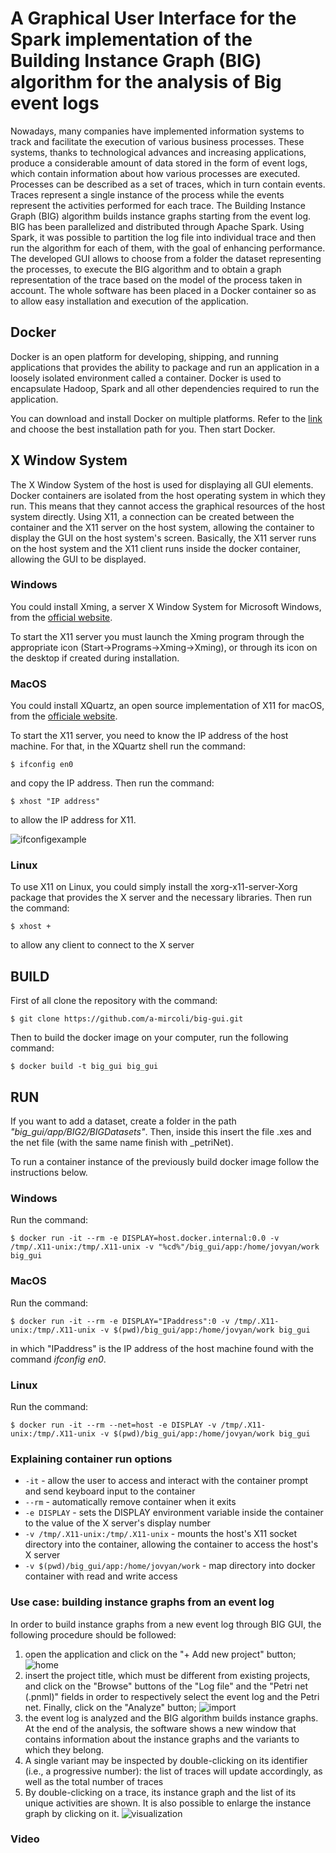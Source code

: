 # A Graphical User Interface for the Spark implementation of the Building Instance Graph (BIG) algorithm for the analysis of Big event logs


Nowadays, many companies have implemented information systems to track and facilitate the execution of various business processes. These systems, thanks to technological advances and increasing applications, produce a considerable amount of data stored in the form of event logs, which contain information about how various processes are executed. Processes can be described as a set of traces, which in turn contain events. Traces represent a single instance of the process while the events represent the activities performed for each trace.
The Building Instance Graph (BIG) algorithm builds instance graphs starting from the event log. BIG has been parallelized and distributed through Apache Spark. Using Spark, it was possible to partition the log file into individual trace and then run the algorithm for each of them, with the goal of enhancing performance.
The developed GUI allows to choose from a folder the dataset representing the processes, to execute the BIG algorithm and to obtain a graph representation  of the trace based on the model of the process taken in account. The whole software has been placed in a Docker container so as to allow easy installation and execution of the application.

## Docker
Docker is an open platform for developing, shipping, and running applications that provides the ability to package and run an application in a loosely isolated environment called a container.
Docker is used to encapsulate Hadoop, Spark and all other dependencies required to run the application.

You can download and install Docker on multiple platforms. Refer to the [link](https://docs.docker.com/get-docker/) and choose the best installation path for you. Then start Docker.

## X Window System 
The X Window System of the host is used for displaying all GUI elements. Docker containers are isolated from the host operating system in which they run. This means that they cannot access the graphical resources of the host system directly. Using X11, a connection can be created between the container and the X11 server on the host system, allowing the container to display the GUI on the host system's screen. Basically, the X11 server runs on the host system and the X11 client runs inside the docker container, allowing the GUI to be displayed.

### Windows
You could install Xming, a server X Window System for Microsoft Windows, from the [official website](https://sourceforge.net/projects/xming/).

To start the X11 server you must launch the Xming program through the appropriate icon (Start->Programs->Xming->Xming), or through its icon on the desktop if created during installation.

### MacOS
You could install XQuartz, an open source implementation of X11 for macOS, from the [officiale website](https://www.xquartz.org/). 

To start the X11 server, you need to know the IP address of the host machine. For that, in the XQuartz shell run the command:
```
$ ifconfig en0
```
and copy the IP address. 
Then run the command:
```
$ xhost "IP address"
```

to allow the IP address for X11.

![ifconfigexample](./app/BIG2/BigSpark/images/x11-mac.png)

### Linux
To use X11 on Linux, you could simply install the xorg-x11-server-Xorg package that provides the X server and the necessary libraries. 
Then run the command:
```
$ xhost +
```
to  allow any client to connect to the X server

## BUILD
First of all clone the repository with the command:
```
$ git clone https://github.com/a-mircoli/big-gui.git
```

Then to build the docker image on your computer, run the following command:
```
$ docker build -t big_gui big_gui
```

## RUN
If you want to add a dataset, create a folder in the path _"big_gui/app/BIG2/BIGDatasets"_. Then, inside this insert the file .xes and the net file (with the same name finish with _petriNet).

To run a container instance of the previously build docker image follow the instructions below.

### Windows
Run the command:
```
$ docker run -it --rm -e DISPLAY=host.docker.internal:0.0 -v /tmp/.X11-unix:/tmp/.X11-unix -v "%cd%"/big_gui/app:/home/jovyan/work big_gui
```

### MacOS
Run the command:
```
$ docker run -it --rm -e DISPLAY="IPaddress":0 -v /tmp/.X11-unix:/tmp/.X11-unix -v $(pwd)/big_gui/app:/home/jovyan/work big_gui
```
in which "IPaddress" is the IP address of the host machine found with the command _ifconfig en0_.

### Linux
Run the command:
```
$ docker run -it --rm --net=host -e DISPLAY -v /tmp/.X11-unix:/tmp/.X11-unix -v $(pwd)/big_gui/app:/home/jovyan/work big_gui
```
### Explaining container run options
- `-it` - allow the user to access and interact with the container prompt and send keyboard input to the container
- `--rm` - automatically remove container when it exits
- `-e DISPLAY` - sets the DISPLAY environment variable inside the container to the value of the X server's display number
- `-v /tmp/.X11-unix:/tmp/.X11-unix` - mounts the host's X11 socket directory into the container, allowing the container to access the host's X server
- `-v $(pwd)/big_gui/app:/home/jovyan/work` - map directory into docker container with read and write access

### Use case: building instance graphs from an event log
In order to build instance graphs from a new event log through BIG GUI, the following procedure should be followed:
1. open the application and click on the "+ Add new project" button;
![home](./app/BIG2/BigSpark/images/home.png)
2. insert the project title, which must be different from existing projects, and click on the "Browse" buttons of the "Log file" and the "Petri net (.pnml)" fields in order to respectively select the event log and the Petri net. Finally, click on the "Analyze" button;
![import](./app/BIG2/BigSpark/images/import_log.png)
3. the event log is analyzed and the BIG algorithm builds instance graphs. At the end of the analysis, the software shows a new window that contains information about the instance graphs and the variants to which they belong.
4. A single variant may be inspected by double-clicking on its identifier (i.e., a progressive number): the list of traces will update accordingly, as well as the total number of traces
5. By double-clicking on a trace, its instance graph and the list of its unique activities are shown. It is also possible to enlarge the instance graph by clicking on it.
![visualization](./app/BIG2/BigSpark/images/visualization.png)

### Video

